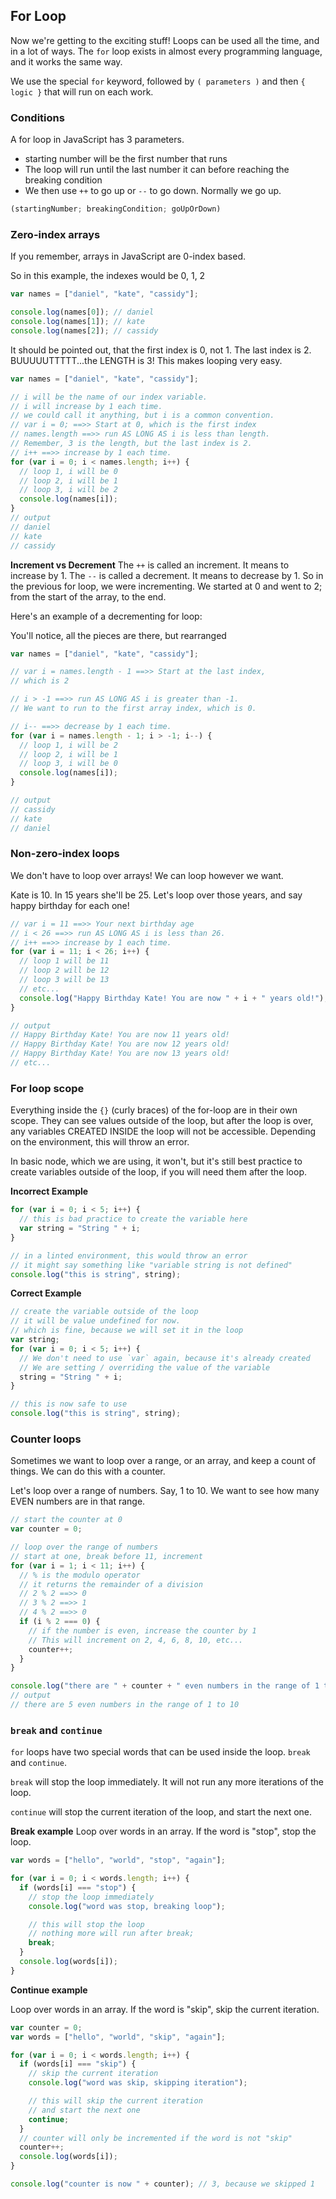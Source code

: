 ## For Loop

Now we're getting to the exciting stuff! Loops can be used all the time, and in a lot of ways. The `for` loop exists in almost every programming language, and it works the same way.

We use the special `for` keyword, followed by `( parameters )` and then `{ logic }` that will run on each work.

### Conditions

A for loop in JavaScript has 3 parameters.

- starting number will be the first number that runs
- The loop will run until the last number it can before reaching the breaking condition
- We then use `++` to go up or `--` to go down. Normally we go up.

```js
(startingNumber; breakingCondition; goUpOrDown)
```

### Zero-index arrays

If you remember, arrays in JavaScript are 0-index based.

So in this example, the indexes would be 0, 1, 2

```js
var names = ["daniel", "kate", "cassidy"];

console.log(names[0]); // daniel
console.log(names[1]); // kate
console.log(names[2]); // cassidy
```

It should be pointed out, that the first index is 0, not 1. The last index is 2. BUUUUUTTTTT...the LENGTH is 3! This makes looping very easy.

```js
var names = ["daniel", "kate", "cassidy"];

// i will be the name of our index variable.
// i will increase by 1 each time.
// we could call it anything, but i is a common convention.
// var i = 0; ==>> Start at 0, which is the first index
// names.length ==>> run AS LONG AS i is less than length.
// Remember, 3 is the length, but the last index is 2.
// i++ ==>> increase by 1 each time.
for (var i = 0; i < names.length; i++) {
  // loop 1, i will be 0
  // loop 2, i will be 1
  // loop 3, i will be 2
  console.log(names[i]);
}
// output
// daniel
// kate
// cassidy
```

**Increment vs Decrement**
The `++` is called an increment. It means to increase by 1. The `--` is called a decrement. It means to decrease by 1. So in the previous for loop, we were incrementing. We started at 0 and went to 2; from the start of the array, to the end.

Here's an example of a decrementing for loop:

You'll notice, all the pieces are there, but rearranged

```js
var names = ["daniel", "kate", "cassidy"];

// var i = names.length - 1 ==>> Start at the last index,
// which is 2

// i > -1 ==>> run AS LONG AS i is greater than -1.
// We want to run to the first array index, which is 0.

// i-- ==>> decrease by 1 each time.
for (var i = names.length - 1; i > -1; i--) {
  // loop 1, i will be 2
  // loop 2, i will be 1
  // loop 3, i will be 0
  console.log(names[i]);
}

// output
// cassidy
// kate
// daniel
```

### Non-zero-index loops

We don't have to loop over arrays! We can loop however we want.

Kate is 10. In 15 years she'll be 25. Let's loop over those years, and say happy birthday for each one!

```js
// var i = 11 ==>> Your next birthday age
// i < 26 ==>> run AS LONG AS i is less than 26.
// i++ ==>> increase by 1 each time.
for (var i = 11; i < 26; i++) {
  // loop 1 will be 11
  // loop 2 will be 12
  // loop 3 will be 13
  // etc...
  console.log("Happy Birthday Kate! You are now " + i + " years old!");
}

// output
// Happy Birthday Kate! You are now 11 years old!
// Happy Birthday Kate! You are now 12 years old!
// Happy Birthday Kate! You are now 13 years old!
// etc...
```

### For loop scope

Everything inside the `{}` (curly braces) of the for-loop are in their own scope. They can see values outside of the loop, but after the loop is over, any variables CREATED INSIDE the loop will not be accessible. Depending on the environment, this will throw an error.

In basic node, which we are using, it won't, but it's still best practice to create variables outside of the loop, if you will need them after the loop.

**Incorrect Example**

```js
for (var i = 0; i < 5; i++) {
  // this is bad practice to create the variable here
  var string = "String " + i;
}

// in a linted environment, this would throw an error
// it might say something like "variable string is not defined"
console.log("this is string", string);
```

**Correct Example**

```js
// create the variable outside of the loop
// it will be value undefined for now.
// which is fine, because we will set it in the loop
var string;
for (var i = 0; i < 5; i++) {
  // We don't need to use `var` again, because it's already created
  // We are setting / overriding the value of the variable
  string = "String " + i;
}

// this is now safe to use
console.log("this is string", string);
```

### Counter loops

Sometimes we want to loop over a range, or an array, and keep a count of things. We can do this with a counter.

Let's loop over a range of numbers. Say, 1 to 10. We want to see how many EVEN numbers are in that range.

```js
// start the counter at 0
var counter = 0;

// loop over the range of numbers
// start at one, break before 11, increment
for (var i = 1; i < 11; i++) {
  // % is the modulo operator
  // it returns the remainder of a division
  // 2 % 2 ==>> 0
  // 3 % 2 ==>> 1
  // 4 % 2 ==>> 0
  if (i % 2 === 0) {
    // if the number is even, increase the counter by 1
    // This will increment on 2, 4, 6, 8, 10, etc...
    counter++;
  }
}

console.log("there are " + counter + " even numbers in the range of 1 to 10");
// output
// there are 5 even numbers in the range of 1 to 10
```

### `break` and `continue`

`for` loops have two special words that can be used inside the loop. `break` and `continue`.

`break` will stop the loop immediately. It will not run any more iterations of the loop.

`continue` will stop the current iteration of the loop, and start the next one.

**Break example**
Loop over words in an array. If the word is "stop", stop the loop.

```js
var words = ["hello", "world", "stop", "again"];

for (var i = 0; i < words.length; i++) {
  if (words[i] === "stop") {
    // stop the loop immediately
    console.log("word was stop, breaking loop");

    // this will stop the loop
    // nothing more will run after break;
    break;
  }
  console.log(words[i]);
}
```

**Continue example**

Loop over words in an array. If the word is "skip", skip the current iteration.

```js
var counter = 0;
var words = ["hello", "world", "skip", "again"];

for (var i = 0; i < words.length; i++) {
  if (words[i] === "skip") {
    // skip the current iteration
    console.log("word was skip, skipping iteration");

    // this will skip the current iteration
    // and start the next one
    continue;
  }
  // counter will only be incremented if the word is not "skip"
  counter++;
  console.log(words[i]);
}

console.log("counter is now " + counter); // 3, because we skipped 1
```
